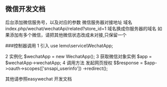 ## 微信开发文档
后台添加微信服务号，以及对应的参数
微信服务器对接地址   域名index.php/wechat/wechatApi/related?store_id=1
域名换成你服务器的域名 如果添加有多个微信，请把其他微信状态改成未对接,只保留一个
   
###控制器调用
 1  引入 
        use lemo\service\WechatApp;
    
 2  实例化 
        $wechatApp  = new WechatApp();
 3 获取微信对象实例 
        $app =  $wechatApp->wechatApp;
 4  调用方法 发起网页授权
        $$response = $app->oauth->scopes(['snsapi_userinfo'])
                                   ->redirect();
    
其他请参照easywechat 开发文档
